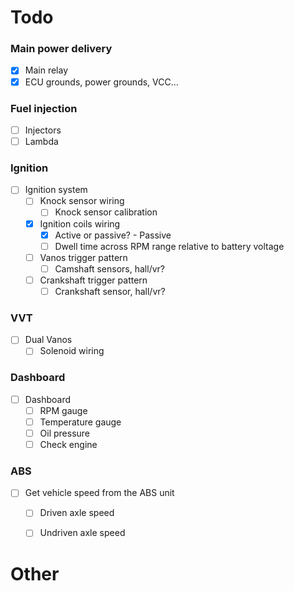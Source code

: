 # Todo

### Main power delivery
- [X] Main relay
- [X] ECU grounds, power grounds, VCC...

### Fuel injection
- [ ] Injectors
- [ ] Lambda

### Ignition
- [ ] Ignition system
	- [ ] Knock sensor wiring
		- [ ] Knock sensor calibration
	- [X] Ignition coils wiring
		- [X] Active or passive? - Passive
		- [ ] Dwell time across RPM range relative to battery voltage
	- [ ] Vanos trigger pattern
		- [ ] Camshaft sensors, hall/vr?
	- [ ] Crankshaft trigger pattern
		- [ ] Crankshaft sensor, hall/vr?

### VVT
- [ ] Dual Vanos
	- [ ] Solenoid wiring

### Dashboard
- [ ] Dashboard
	- [ ] RPM gauge
	- [ ] Temperature gauge
	- [ ] Oil pressure
	- [ ] Check engine

### ABS
- [ ] Get vehicle speed from the ABS unit
	- [ ] Driven axle speed
	- [ ] Undriven axle speed


# Other

